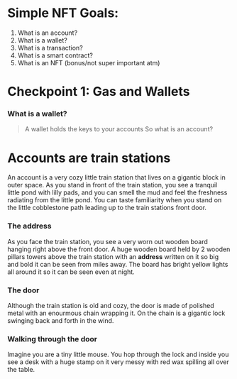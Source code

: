 # Simple NFT Goals:
1. What is an account?
2. What is a wallet?
3. What is a transaction?
4. What is a smart contract?
5. What is an NFT (bonus/not super important atm)


# Checkpoint 1: Gas and Wallets

### What is a wallet?
> A wallet holds the keys to your accounts
So what is an account?

# Accounts are train stations
An account is a very cozy little train station that lives on a gigantic block in outer space. As you stand in front of the train station, you see a tranquil little pond with lilly pads, and you can smell the mud and feel the freshness radiating from the little pond. You can taste familiarity when you stand on the little cobblestone path leading up to the train stations front door.

### The address
As you face the train station, you see a very worn out wooden board hanging right above the front door. A huge wooden board held by 2 wooden pillars towers above the train station with an **address** written on it so big and bold it can be seen from miles away. The board has bright yellow lights all around it so it can be seen even at night.

### The door
Although the train station is old and cozy, the door is made of polished metal with an enourmous chain wrapping it. On the chain is a gigantic lock swinging back and forth in the wind. 

### Walking through the door
Imagine you are a tiny little mouse. You hop through the lock and inside you see a desk with a huge stamp on it very messy with red wax spilling all over the table.






